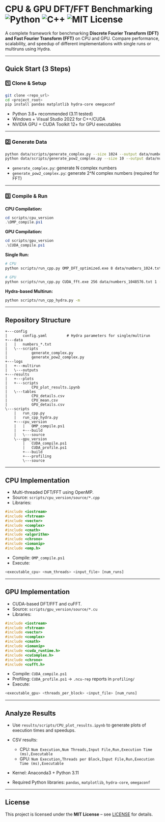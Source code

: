 # CPU & GPU DFT/FFT Benchmarking ![Python](https://img.shields.io/badge/python-3.8%2B-blue) ![C++](https://img.shields.io/badge/C%2B%2B-17-brightgreen) ![MIT License](https://img.shields.io/badge/license-MIT-lightgrey)

A complete framework for benchmarking **Discrete Fourier Transform (DFT) and Fast Fourier Transform (FFT)** on CPU and GPU. Compare performance, scalability, and speedup of different implementations with single runs or multiruns using Hydra.

---

## Quick Start (3 Steps)

### 1️⃣ Clone & Setup

```bash
git clone <repo_url>
cd <project_root>
pip install pandas matplotlib hydra-core omegaconf
```

* Python 3.8+ recommended (3.11 tested)
* Windows + Visual Studio 2022 for C++/CUDA
* NVIDIA GPU + CUDA Toolkit 12+ for GPU executables

---

### 2️⃣ Generate Data

```bash
python data/scripts/generate_complex.py --size 1024 --output data/numbers_1024.txt
python data/scripts/generate_pow2_complex.py --size 10 --output data/numbers_1024.txt
```

* `generate_complex.py`: generate N complex numbers
* `generate_pow2_complex.py`: generate 2^N complex numbers (required for FFT)

---

### 3️⃣ Compile & Run

**CPU Compilation:**

```powershell
cd scripts/cpu_version
.\OMP_compile.ps1
```

**GPU Compilation:**

```powershell
cd scripts/gpu_version
.\CUDA_compile.ps1
```

**Single Run:**

```bash
# CPU
python scripts/run_cpp.py OMP_DFT_optimized.exe 8 data/numbers_1024.txt 1

# GPU
python scripts/run_cpp.py CUDA_fft.exe 256 data/numbers_1048576.txt 1 --cuda
```

**Hydra-based Multirun:**

```bash
python scripts/run_cpp_hydra.py -m
```

---

## Repository Structure

```
+---config
|       config.yaml         # Hydra parameters for single/multirun
+---data
|   |   numbers_*.txt
|   \---scripts
|           generate_complex.py
|           generate_pow2_complex.py
+---logs
|   +---multirun
|   \---outputs
+---results
|   +---plots
|   +---scripts
|           CPU_plot_results.ipynb
|   \---tables
|           CPU_details.csv
|           CPU_mean.csv
|           GPU_details.csv
\---scripts
    |   run_cpp.py
    |   run_cpp_hydra.py
    +---cpu_version
    |   |   OMP_compile.ps1
    |   +---build
    |   \---source
    \---gpu_version
        |   CUDA_compile.ps1
        |   CUDA_profile.ps1
        +---build
        +---profiling
        \---source
```

---

## CPU Implementation

* Multi-threaded DFT/FFT using OpenMP.
* Source: `scripts/cpu_version/source/*.cpp`
* Libraries:

```cpp
#include <iostream>
#include <fstream>
#include <vector>
#include <complex>
#include <cmath>
#include <algorithm>
#include <chrono>
#include <iomanip>
#include <omp.h>
```

* Compile: `OMP_compile.ps1`
* Execute:

```bash
<executable_cpu> <num_threads> <input_file> [num_runs]
```

---

## GPU Implementation

* CUDA-based DFT/FFT and cuFFT.
* Source: `scripts/gpu_version/source/*.cu`
* Libraries:

```cpp
#include <iostream>
#include <fstream>
#include <vector>
#include <complex>
#include <cmath>
#include <iomanip>
#include <cuda_runtime.h>
#include <cuComplex.h>
#include <chrono>
#include <cufft.h>
```

* Compile: `CUDA_compile.ps1`
* Profiling: `CUDA_profile.ps1` → `.ncu-rep` reports in `profiling/`
* Execute:

```bash
<executable_gpu> <threads_per_block> <input_file> [num_runs]
```

---

## Analyze Results

* Use `results/scripts/CPU_plot_results.ipynb` to generate plots of execution times and speedups.

* CSV results:

  * CPU: `Num Execution,Num Threads,Input File,Run,Execution Time (ms),Executable`
  * GPU: `Num Execution,Threads per Block,Input File,Run,Execution Time (ms),Executable`

* Kernel: Anaconda3 + Python 3.11

* Required Python libraries: `pandas`, `matplotlib`, `hydra-core`, `omegaconf`

---

## License

This project is licensed under the **MIT License** – see [LICENSE](LICENSE) for details.